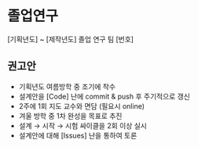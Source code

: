 # 졸업연구
[기획년도] ~ [제작년도] 졸업 연구 팀 [번호]


## 권고안
* 기획년도 여름방학 중 조기에 착수
* 설계안을 [Code] 난에 commit & push 후 주기적으로 갱신
* 2주에 1회 지도 교수와 면담 (필요시 online)
* 겨울 방학 중 1차 완성을 목표로 추진
* 설계 &rarr; 시작 &rarr; 시험 싸이클을 2회 이상 실시
* 설계안에 대해 [Issues] 난을 통하여 토론
